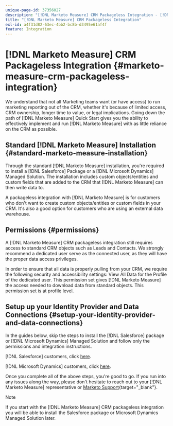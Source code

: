 ```yaml
---
unique-page-id: 37356027
description: "[!DNL Marketo Measure] CRM Packageless Integration - [!DNL Marketo Measure] - Product Documentation"
title: "[!DNL Marketo Measure] CRM Packageless Integration"
exl-id: a4f31d82-63ec-4bb2-bc8b-d3495e61af4f
feature: Integration
---
```

# [!DNL Marketo Measure] CRM Packageless Integration {#marketo-measure-crm-packageless-integration}

We understand that not all Marketing teams want (or have access) to run marketing reporting out of the CRM, whether it's because of limited access, CRM ownership, longer time to value, or legal implications. Going down the path of [!DNL Marketo Measure] Quick Start gives you the ability to effectively implement and run [!DNL Marketo Measure] with as little reliance on the CRM as possible.

## Standard [!DNL Marketo Measure] Installation {#standard-marketo-measure-installation}

Through the standard [!DNL Marketo Measure] installation, you're required to install a [!DNL Salesforce] Package or a [!DNL Microsoft Dynamics] Managed Solution. The installation includes custom objects/entities and custom fields that are added to the CRM that [!DNL Marketo Measure] can then write data to.

A packageless integration with [!DNL Marketo Measure] is for customers who don't want to create custom objects/entities or custom fields in your CRM. It's also a good option for customers who are using an external data warehouse.

## Permissions {#permissions}

A [!DNL Marketo Measure] CRM packageless integration still requires access to standard CRM objects such as Leads and Contacts. We strongly recommend a dedicated user serve as the connected user, as they will have the proper data access privileges.

In order to ensure that all data is properly pulling from your CRM, we require the following security and accessibility settings: View All Data for the Profile of the dedicated user. This permission set gives [!DNL Marketo Measure] the access needed to download data from standard objects. This permission set is at profile level.

## Setup up your Identity Provider and Data Connections {#setup-your-identity-provider-and-data-connections}

In the guides below, skip the steps to install the [!DNL Salesforce] package or [!DNL Microsoft Dynamics] Managed Solution and follow only the permissions and integration instructions.

[!DNL Salesforce] customers, click [here](/help/configuration-and-setup/marketo-measure-and-salesforce/marketo-measure-salesforce-package-installation-and-set-up.md).

[!DNL Microsoft Dynamics] customers, click [here](/help/marketo-measure-and-dynamics/getting-started-with-marketo-measure-and-dynamics/microsoft-dynamics-crm-installation-guide.md).

Once you complete all of the above steps, you're good to go. If you run into any issues along the way, please don't hesitate to reach out to your [!DNL Marketo Measure] representative or [Marketo Support](https://nation.marketo.com/t5/support/ct-p/Support){target="_blank"}.

>[!NOTE]
>
>If you start with the [!DNL Marketo Measure] CRM packageless integration you will be able to install the Salesforce package or Microsoft Dynamics Managed Solution later.
